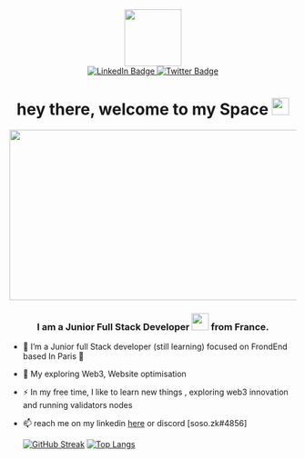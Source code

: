 
<div id="header" align="center">
  <img src="https://media.giphy.com/media/M9gbBd9nbDrOTu1Mqx/giphy.gif" width="100"/>
</div>
<div id="badges" align="center">
  <a href="https://www.linkedin.com/in/safoan-touil-0764ab1aa/">
    <img src="https://img.shields.io/badge/LinkedIn-blue?style=for-the-badge&logo=linkedin&logoColor=white" alt="LinkedIn Badge"/>
  </a>
  <a href="https://twitter.com/TouilSafoan2">
    <img src="https://img.shields.io/badge/Twitter-blue?style=for-the-badge&logo=twitter&logoColor=white" alt="Twitter Badge"/>
  </a>
</div>
<h1 align="center">
  hey there, welcome to my Space
  <img src="https://media.giphy.com/media/hvRJCLFzcasrR4ia7z/giphy.gif" width="30px" />
</h1>

<div align="center">
  <img src="https://media.giphy.com/media/dWesBcTLavkZuG35MI/giphy.gif" width="600" height="300"/>
</div>

<h3 align="center">
I am a Junior Full Stack Developer <img src="https://media.giphy.com/media/WUlplcMpOCEmTGBtBW/giphy.gif" width="30"> from France.
</h3>

- :telescope: I’m a Junior full Stack developer (still learning) focused on FrondEnd based In Paris :telescope: 
- :seedling: My exploring Web3, Website optimisation 

- :zap: In my free time, I like to learn new things , exploring web3 innovation and running validators nodes 

- :mailbox: reach me on my linkedin <a href="https://www.linkedin.com/in/safoan-touil-0764ab1aa/">here</a> or discord [soso.zk#4856]

  [![GitHub Streak](http://github-readme-streak-stats.herokuapp.com?user=pegasus4me&theme=dark&background=000000)](https://git.io/streak-stats)
[![Top Langs](https://github-readme-stats.vercel.app/api/top-langs/?username=pegasus4me&layout=compact&theme=vision-friendly-dark)](https://github.com/anuraghazra/github-readme-stats)

